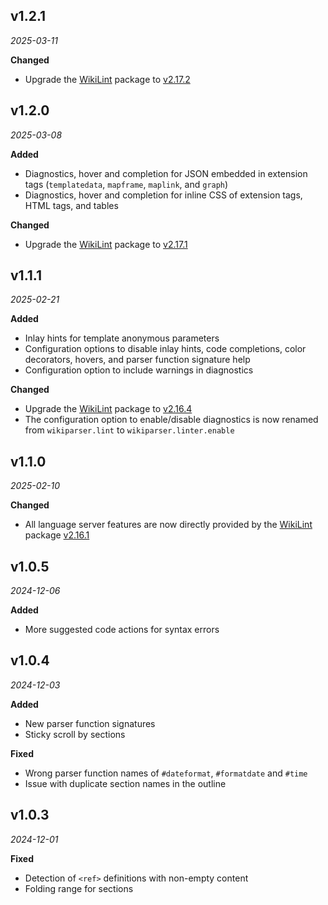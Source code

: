 ## v1.2.1

*2025-03-11*

**Changed**

- Upgrade the [WikiLint](https://npmjs.com/package/wikilint) package to [v2.17.2](https://github.com/bhsd-harry/wikiparser-node/blob/main/CHANGELOG.md#v1172)

## v1.2.0

*2025-03-08*

**Added**

- Diagnostics, hover and completion for JSON embedded in extension tags (`templatedata`, `mapframe`, `maplink`, and `graph`)
- Diagnostics, hover and completion for inline CSS of extension tags, HTML tags, and tables

**Changed**

- Upgrade the [WikiLint](https://npmjs.com/package/wikilint) package to [v2.17.1](https://github.com/bhsd-harry/wikiparser-node/blob/main/CHANGELOG.md#v1171)

## v1.1.1

*2025-02-21*

**Added**

- Inlay hints for template anonymous parameters
- Configuration options to disable inlay hints, code completions, color decorators, hovers, and parser function signature help
- Configuration option to include warnings in diagnostics

**Changed**

- Upgrade the [WikiLint](https://npmjs.com/package/wikilint) package to [v2.16.4](https://github.com/bhsd-harry/wikiparser-node/blob/main/CHANGELOG.md#v1164)
- The configuration option to enable/disable diagnostics is now renamed from `wikiparser.lint` to `wikiparser.linter.enable`

## v1.1.0

*2025-02-10*

**Changed**

- All language server features are now directly provided by the [WikiLint](https://npmjs.com/package/wikilint) package [v2.16.1](https://github.com/bhsd-harry/wikiparser-node/blob/main/CHANGELOG.md#v1161)

## v1.0.5

*2024-12-06*

**Added**

- More suggested code actions for syntax errors

## v1.0.4

*2024-12-03*

**Added**

- New parser function signatures
- Sticky scroll by sections

**Fixed**

- Wrong parser function names of `#dateformat`, `#formatdate` and `#time`
- Issue with duplicate section names in the outline

## v1.0.3

*2024-12-01*

**Fixed**

- Detection of `<ref>` definitions with non-empty content
- Folding range for sections
